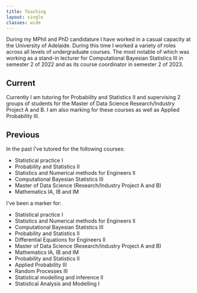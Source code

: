 ```yaml
---
title: Teaching
layout: single
classes: wide
---
```


During my MPhil and PhD candidature I have worked in a casual capacity at the University of Adelaide. During this time I worked a variety of roles across all levels of undergraduate courses. The most notable of which was working as a stand-in lecturer for Computational Bayesian Statistics III in semester 2 of 2022 and as its course coordinator in semester 2 of 2023.

## Current

Currently I am tutoring for Probability and Statistics II and supervising 2 groups of students for the Master of Data Science Research/Industry Project A and B. I am also marking for these courses as well as Applied Probability III.

## Previous

In the past I've tutored for the following courses:

- Statistical practice I
- Probability and Statistics II
- Statistics and Numerical methods for Engineers II
- Computational Bayesian Statistics III
- Master of Data Science (Research/Industry Project A and B)
- Mathematics IA, IB and IM

I've been a marker for:

- Statistical practice I
- Statistics and Numerical methods for Engineers II
- Computational Bayesian Statistics III
- Probability and Statistics II
- Differential Equations for Engineers II
- Master of Data Science (Research/Industry Project A and B)
- Mathematics IA, IB and IM
- Probability and Statistics II
- Applied Probability III
- Random Processes III
- Statistical modelling and inference II
- Statistical Analysis and Modelling I
